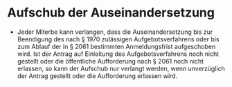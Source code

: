 # Aufschub der Auseinandersetzung

- Jeder Miterbe kann verlangen, dass die Auseinandersetzung bis zur Beendigung des nach § 1970 zulässigen Aufgebotsverfahrens oder bis zum Ablauf der in § 2061 bestimmten Anmeldungsfrist aufgeschoben wird. Ist der Antrag auf Einleitung des Aufgebotsverfahrens noch nicht gestellt oder die öffentliche Aufforderung nach § 2061 noch nicht erlassen, so kann der Aufschub nur verlangt werden, wenn unverzüglich der Antrag gestellt oder die Aufforderung erlassen wird.

